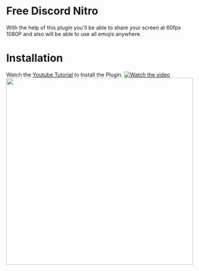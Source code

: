 # Free Discord Nitro
With the help of this plugin you'll be able to share your screen at 60fps 1080P and also will be able to use all emojis anywhere.
<br>
# Installation 
Watch the [Youtube Tutorial](https://www.youtube.com/watch?v=CUWsZWQeW20&t=4s) to Install the Plugin.
[![Watch the video](https://imgur.com/a/9hweg8X)](https://www.youtube.com/watch?v=CUWsZWQeW20&t=4s)<img src="https://imgur.com/a/9hweg8X" width="500">
<br>
